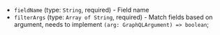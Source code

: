 
* `fieldName` (type: `String`, required) - Field name
* `filterArgs` (type: `Array of String`, required) - Match fields based on argument, needs to implement `(arg: GraphQLArgument) => boolean`;